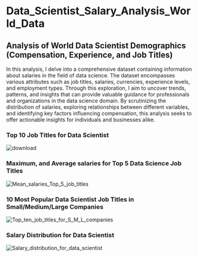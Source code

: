 # Data_Scientist_Salary_Analysis_World_Data

## Analysis of World Data Scientist Demographics (Compensation, Experience, and Job Titles)

In this analysis, I delve into a comprehensive dataset containing information about salaries in the field of data science. The dataset encompasses various attributes such as job titles, salaries, currencies, experience levels, and employment types. Through this exploration, I aim to uncover trends, patterns, and insights that can provide valuable guidance for professionals and organizations in the data science domain. By scrutinizing the distribution of salaries, exploring relationships between different variables, and identifying key factors influencing compensation, this analysis seeks to offer actionable insights for individuals and businesses alike.


### Top 10 Job Titles for Data Scientist
![download](https://github.com/DLamarG/Data_Scientist_Salary_Analysis_World_Data/assets/128423443/e178b7c7-7d12-473c-9675-83f454474ce4)

### Maximum, and Average salaries for Top 5 Data Science Job Titles
![Mean_salaries_Top_5_job_titles](https://github.com/DLamarG/Data_Scientist_Salary_Analysis_World_Data/assets/128423443/76216e3c-f255-427a-9cdb-29e9b97526ba)

### 10 Most Popular Data Scientist Job Titles in Small/Medium/Large Companies
![Top_ten_job_titles_for_S_M_L_companies](https://github.com/DLamarG/Data_Scientist_Salary_Analysis_World_Data/assets/128423443/f4aba777-40b1-4502-ae9e-10e2753929d5)

### Salary Distribution for Data Scientist
![Salary_distribution_for_data_scientist](https://github.com/DLamarG/Data_Scientist_Salary_Analysis_World_Data/assets/128423443/dcb8423b-c0d7-401b-b427-1c7b2e935603)
